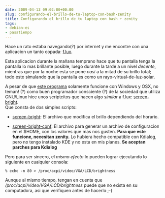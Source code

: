 ```yaml
---  
date: 2009-04-13 09:02:00+00:00  
slug: configurando-el-brillo-de-tu-laptop-con-bash-zenity  
title: Configurando el brillo de tu laptop con bash + zenity  
tags:  
- debian-es  
- pasatiempo  
---  
```

  
Hace un rato estaba navegando(?) por internet y me encontre con una aplicacion un tanto copada: [f.lux](http://stereopsis.com/flux/).     
  
  
Esta aplicacion durante la mañana temprano hace que tu pantalla tenga la pantalla lo mas brillante posible, luego durante la tarde a un nivel _decente_, mientras que por la noche esta se pone _casi_ a la mitad de su brillo total; todo esto simulando que la pantalla es como un rayo-virtual-de-luz-solar.     
  
A pesar de que [este programa](http://stereopsis.com/flux/) solamente funcione con Windows y OSX, no teman! (?) como buen programador consciente (?) de la sociedad que utiliza GNU/Linux hice unos scriptcitos que hacen algo _similar_ a f.lux: [screen-bright](http://github.com/lavaramano/code/blob/f5e9861194c69cd8aa14c2a80be77d94d4ae56aa/sh/screen-brightness.tar.gz).   
Que consta de dos simples scripts:     
  
* [screen-bright](http://github.com/lavaramano/code/blob/f5e9861194c69cd8aa14c2a80be77d94d4ae56aa/sh/screen-brightness/screen-bright): El archivo que modifica el brillo dependiendo del horario.     
  
* [screen-bright-conf](http://github.com/lavaramano/code/blob/f5e9861194c69cd8aa14c2a80be77d94d4ae56aa/sh/screen-brightness/screen-bright-conf): El archivo para generar un archivo de configuracion en el $HOME, con los valores que mas nos gusten. **Para que este funcione, necesitan zenity.** Lo hubiera hecho compatible con Kdialog, pero no tengo instalado KDE y no esta en mis planes. **Se aceptan parches para Kdialog**   
  
Pero para ser sincero, el _mismo efecto_ lo pueden lograr ejecutando lo siguiente en cualquier consola:     
  
    % echo -n 80 > /proc/acpi/video/VGA/LCD/brightness  
  
Aunque al mismo tiempo, tengan en cuenta que _/proc/acpi/video/VGA/LCD/brightness_ puede que no exista en su computadora, asi que verifiquen antes de hacerlo ;-)  
